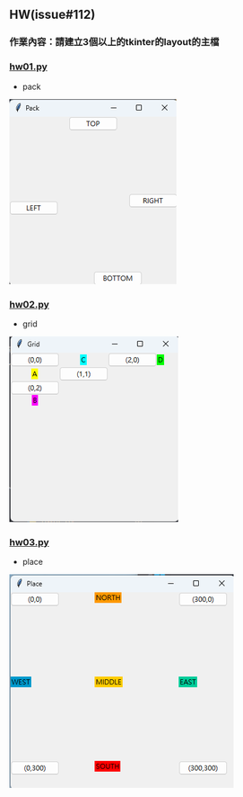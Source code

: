 ## HW(issue#112)
### 作業內容：請建立3個以上的tkinter的layout的主檔

### [hw01.py](hw01.py)
- pack  

![hw01.py](./images/pic2.png)


### [hw02.py](hw02.py)
- grid  

![hw02.py](./images/pic1.png)

### [hw03.py](hw03.py)
- place  

![hw03.py](./images/pic3.png)
